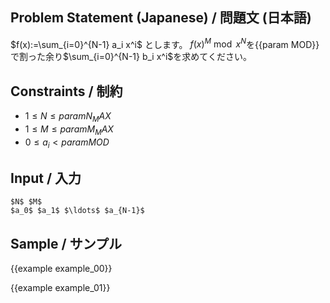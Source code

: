 Problem Statement (Japanese) / 問題文 (日本語)
---------
$f(x):=\sum_{i=0}^{N-1} a_i x^i$ とします。
$f(x)^M \bmod x^{N}$を{{param MOD}}で割った余り$\sum_{i=0}^{N-1} b_i x^i$を求めてください。

Constraints / 制約
---------

- $1 \leq N \leq {{param N_MAX}}$
- $1 \leq M \leq {{param M_MAX}}$
- $0 \leq a_i < {{param MOD}}$

Input / 入力
---------

```
$N$ $M$
$a_0$ $a_1$ $\ldots$ $a_{N-1}$
```

Sample / サンプル
---------

{{example example_00}}

{{example example_01}}
